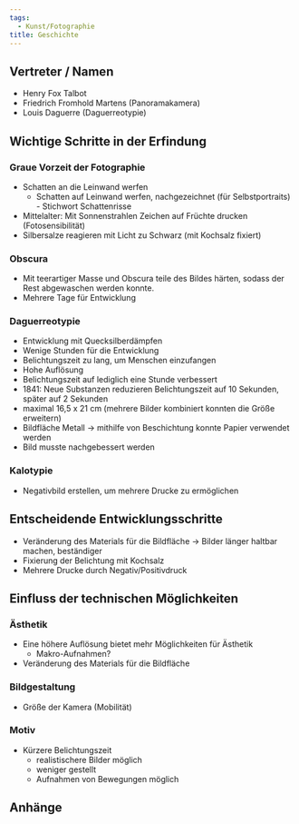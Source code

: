 ```yaml
---
tags:
  - Kunst/Fotographie
title: Geschichte
---
```


## Vertreter / Namen

- Henry Fox Talbot
- Friedrich Fromhold Martens (Panoramakamera)
- Louis Daguerre (Daguerreotypie)

## Wichtige Schritte in der Erfindung

### Graue Vorzeit der Fotographie

- Schatten an die Leinwand werfen
	- Schatten auf Leinwand werfen, nachgezeichnet (für Selbstportraits) - Stichwort Schattenrisse
- Mittelalter: Mit Sonnenstrahlen Zeichen auf Früchte drucken (Fotosensibilität)
- Silbersalze reagieren mit Licht zu Schwarz (mit Kochsalz fixiert)

### Obscura

- Mit teerartiger Masse und Obscura teile des Bildes härten, sodass der Rest abgewaschen werden konnte.
- Mehrere Tage für Entwicklung

### Daguerreotypie

- Entwicklung mit Quecksilberdämpfen
- Wenige Stunden für die Entwicklung
- Belichtungszeit zu lang, um Menschen einzufangen
- Hohe Auflösung
- Belichtungszeit auf lediglich eine Stunde verbessert
- 1841: Neue Substanzen reduzieren Belichtungszeit auf 10 Sekunden, später auf 2 Sekunden
- maximal 16,5 x 21 cm (mehrere Bilder kombiniert konnten die Größe erweitern)
- Bildfläche Metall → mithilfe von Beschichtung konnte Papier verwendet werden
- Bild musste nachgebessert werden

### Kalotypie

- Negativbild erstellen, um mehrere Drucke zu ermöglichen

## Entscheidende Entwicklungsschritte

- Veränderung des Materials für die Bildfläche → Bilder länger haltbar machen, beständiger
- Fixierung der Belichtung mit Kochsalz
- Mehrere Drucke durch Negativ/Positivdruck

## Einfluss der technischen Möglichkeiten

### Ästhetik

- Eine höhere Auflösung bietet mehr Möglichkeiten für Ästhetik
	- Makro-Aufnahmen?
- Veränderung des Materials für die Bildfläche

### Bildgestaltung

- Größe der Kamera (Mobilität)

### Motiv

- Kürzere Belichtungszeit
	- realistischere Bilder möglich
	- weniger gestellt
	- Aufnahmen von Bewegungen möglich

## Anhänge